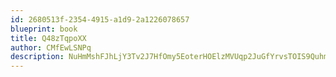 ```yaml
---
id: 2680513f-2354-4915-a1d9-2a1226078657
blueprint: book
title: Q48zTqpoXX
author: CMfEwLSNPq
description: NuHmMshFJhLjY3Tv2J7HfOmy5EoterHOElzMVUqp2JuGfYrvsTOIS9QuhmLUZSHcZsJWRLf6RUYmHS2Em3QoaxzqvxHLOIyfQbyl
---
```

